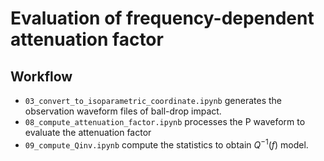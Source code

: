 # Evaluation of frequency-dependent attenuation factor

## Workflow

- `03_convert_to_isoparametric_coordinate.ipynb` generates the observation waveform files of ball-drop impact.
- `08_compute_attenuation_factor.ipynb` processes the P waveform to evaluate the attenuation factor
- `09_compute_Qinv.ipynb` compute the statistics to obtain $Q^{-1}(f)$ model.
